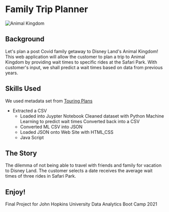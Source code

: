 # Family Trip Planner 

![Animal Kingdom](https://allears.net/wp-content/uploads/2019/02/tree-of-life-dusk-001.jpg)

## Background

Let's plan a post Covid family getaway to Disney Land's Animal Kingdom!  This web application will allow the customer to plan a trip to Animal Kingdom by providing wait times to specific rides at the Safari Park.  With customer's input, we shall predict a wait times based on data from previous years.  

## Skills Used

We used metadata set from [Touring Plans](https://www.touringplans.com/walt-disney-world/crowd-calendar/#DataSets) 
* Extracted a CSV
   * Loaded into Juypter Notebook
        Cleaned dataset with Python
        Machine Learning to predict wait times
        Converted back into a CSV
   * Converted ML CSV into JSON
   * Loaded JSON onto Web Site with HTML,CSS
   * Java Script

## The Story

The dilemma of not being able to travel with friends and family for vacation to Disney Land.  The customer selects a date receives the average wait times of three rides in Safari Park. 


## Enjoy!

Final Project for John Hopkins University Data Analytics Boot Camp 2021


